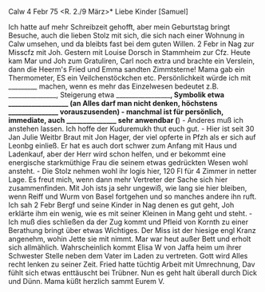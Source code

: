  Calw 4 Febr 75
 <R. 2./9 März>*
Liebe Kinder [Samuel]

Ich hatte auf mehr Schreibzeit gehofft, aber mein Geburtstag bringt Besuche, auch die lieben Stolz mit sich, die sich nach einer Wohnung in Calw umsehen, und da bleibts fast bei dem guten Willen. 2 Febr in Nag zur Misscfz mit Joh. Gestern mit Louise Dorsch in Stammheim zur Cfz. Heute kam Mar und Joh zum Gratuliren, Carl noch extra und brachte ein Verslein, dann die Heerm's Fried und Emma sandten Zimmtsterne! Mama gab ein Thermometer, ES ein Veilchenstöckchen etc. Persönlichkeit würde ich mit _________ machen, wenn es mehr das Einzelwesen bedeutet z.B. _______________, Steigerung etwa _____________________, Symbolik etwa __________________ (an Alles darf man nicht denken, höchstens _______________ vorauszusenden) - manchmal ist für persönlich, immediate, auch _______________ sehr anwendbar (____) - Anderes muß ich anstehen lassen. Ich hoffe der Kuduremukh thut euch gut. - Hier ist seit 30 Jan Julie Weitbr Braut mit Jon Hager, der viel opferte in Pfzh als er sich auf Leonbg einließ. Er hat es auch dort schwer zum Anfang mit Haus und Ladenkauf, aber der Herr wird schon helfen, und er bekommt eine energische starkmüthige Frau die seinem etwas gedrückten Wesen wohl ansteht. - Die Stolz nehmen wohl ihr logis hier, 120 Fl für 4 Zimmer in netter Lage. Es freut mich, wenn dann mehr Vertreter der Sache sich hier zusammenfinden. Mit Joh ists ja sehr ungewiß, wie lang sie hier bleiben, wenn Reiff und Wurm von Basel fortgehen und so manches andere ihn ruft. Ich sah 2 Febr Bergf und seine Kinder in Nag denen es gut geht, Joh erklärte ihm ein wenig, wie es mit seiner Kleinen in Mang geht und steht. - Ich muß dies schließen da der Zug kommt und Pfleid von Kornth zu einer Berathung bringt über etwas Wichtiges. Der Miss ist der hiesige engl Kranz angenehm, wohin Jette sie mit nimmt. Mar war heut außer Bett und erholt sich allmählich. Wahrscheinlich kommt Elisa W von Jaffa heim um ihrer Schwester Stelle neben dem Vater im Laden zu vertreten. Gott wird Alles recht lenken zu seiner Zeit. Fried hatte tüchtig Arbeit mit Umrechnung, Dav fühlt sich etwas enttäuscht bei Trübner. Nun es geht halt überall durch Dick und Dünn. 
 Mama küßt herzlich sammt Eurem V.
